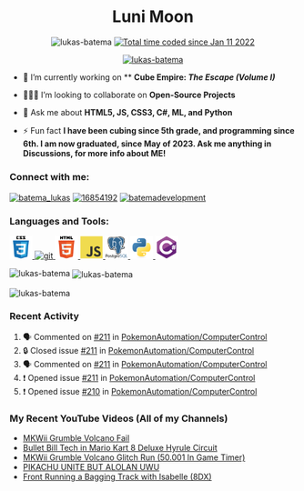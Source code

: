 <h1 align="center">Luni Moon</h1>

<p align="center"> <img src="https://komarev.com/ghpvc/?username=lukas-batema&label=Profile%20views&color=0e75b6&style=flat" alt="lukas-batema" /> <a href="https://wakatime.com/@a5a7e9a1-f323-41da-a78c-cef00e6d45a5"><img src="https://wakatime.com/badge/user/a5a7e9a1-f323-41da-a78c-cef00e6d45a5.svg" alt="Total time coded since Jan 11 2022" /></a></p><p align="center">

<p align="center"> <a href="https://github.com/ryo-ma/github-profile-trophy"><img src="https://github-profile-trophy.vercel.app/?username=lukas-batema" alt="lukas-batema" /></a> </p>

- 🔭 I’m currently working on ** **Cube Empire: *The Escape (Volume I)***

- 🧑‍🤝‍🧑 I’m looking to collaborate on **Open-Source Projects**

- 💬 Ask me about **HTML5, JS, CSS3, C#, ML, and Python**

- ⚡ Fun fact **I have been cubing since 5th grade, and programming since 6th. I am now graduated, since May of 2023. Ask me anything in Discussions, for more info about ME!** 

<h3 align="left">Connect with me:</h3>
<p align="left">
<a href="https://twitter.com/batema_lukas" target="blank"><img align="center" src="https://raw.githubusercontent.com/rahuldkjain/github-profile-readme-generator/master/src/images/icons/Social/twitter.svg" alt="batema_lukas" height="30" width="40" /></a>
<a href="https://stackoverflow.com/users/16854192" target="blank"><img align="center" src="https://raw.githubusercontent.com/rahuldkjain/github-profile-readme-generator/master/src/images/icons/Social/stack-overflow.svg" alt="16854192" height="30" width="40" /></a>
<a href="https://instagram.com/batemadevelopment" target="blank"><img align="center" src="https://raw.githubusercontent.com/rahuldkjain/github-profile-readme-generator/master/src/images/icons/Social/instagram.svg" alt="batemadevelopment" height="30" width="40" /></a>
</p>

<h3 align="left">Languages and Tools:</h3>
<p align="left"> <a href="https://www.w3schools.com/css/" target="_blank"> <img src="https://raw.githubusercontent.com/devicons/devicon/master/icons/css3/css3-original-wordmark.svg" alt="css3" width="40" height="40"/> </a> <a href="https://git-scm.com/" target="_blank"> <img src="https://www.vectorlogo.zone/logos/git-scm/git-scm-icon.svg" alt="git" width="40" height="40"/> </a> <a href="https://www.w3.org/html/" target="_blank"> <img src="https://raw.githubusercontent.com/devicons/devicon/master/icons/html5/html5-original-wordmark.svg" alt="html5" width="40" height="40"/> </a> <a href="https://developer.mozilla.org/en-US/docs/Web/JavaScript" target="_blank"> <img src="https://raw.githubusercontent.com/devicons/devicon/master/icons/javascript/javascript-original.svg" alt="javascript" width="40" height="40"/> </a> <a href="https://www.postgresql.org" target="_blank"> <img src="https://raw.githubusercontent.com/devicons/devicon/master/icons/postgresql/postgresql-original-wordmark.svg" alt="postgresql" width="40" height="40"/> </a> <a href="https://www.python.org" target="_blank"> <img src="https://raw.githubusercontent.com/devicons/devicon/master/icons/python/python-original.svg" alt="python" width="40" height="40"/> </a> <a href="https://learn.microsoft.com/en-us/dotnet/csharp/" target="_blank"> <img src="https://raw.githubusercontent.com/devicons/devicon/master/icons/csharp/csharp-original.svg" alt="csharp" width="40" height="40"/>  </a> </p>

<p><img align="left" src="https://github-readme-stats.vercel.app/api/top-langs?username=lukas-batema&show_icons=true&theme=dark&locale=en&layout=compact" alt="lukas-batema" /></p>

<p>&nbsp;<img align="center" src="https://github-readme-stats.vercel.app/api?username=lukas-batema&show_icons=true&theme=dark&locale=en" alt="lukas-batema" /></p>

<p><img align="center" src="https://github-readme-streak-stats.herokuapp.com/?user=lukas-batema&theme=dark" alt="lukas-batema" /></p>

### Recent Activity
<!--START_SECTION:activity-->
1. 🗣 Commented on [#211](https://github.com/PokemonAutomation/ComputerControl/issues/211#issuecomment-2856893191) in [PokemonAutomation/ComputerControl](https://github.com/PokemonAutomation/ComputerControl)
2. 🔒 Closed issue [#211](https://github.com/PokemonAutomation/ComputerControl/issues/211) in [PokemonAutomation/ComputerControl](https://github.com/PokemonAutomation/ComputerControl)
3. 🗣 Commented on [#211](https://github.com/PokemonAutomation/ComputerControl/issues/211#issuecomment-2856892799) in [PokemonAutomation/ComputerControl](https://github.com/PokemonAutomation/ComputerControl)
4. ❗ Opened issue [#211](https://github.com/PokemonAutomation/ComputerControl/issues/211) in [PokemonAutomation/ComputerControl](https://github.com/PokemonAutomation/ComputerControl)
5. ❗ Opened issue [#210](https://github.com/PokemonAutomation/ComputerControl/issues/210) in [PokemonAutomation/ComputerControl](https://github.com/PokemonAutomation/ComputerControl)
<!--END_SECTION:activity-->

### My Recent YouTube Videos (All of my Channels)
<!-- BLOG-POST-LIST:START -->
- [MKWii Grumble Volcano Fail](https://www.youtube.com/shorts/YSQjZa0LUfU)
- [Bullet Bill Tech in Mario Kart 8 Deluxe Hyrule Circuit](https://www.youtube.com/shorts/0yUtsu-sg7E)
- [MKWii Grumble Volcano Glitch Run &lpar;50.001 In Game Timer&rpar;](https://www.youtube.com/shorts/l1TnZAO45x8)
- [PIKACHU UNITE BUT ALOLAN UWU](https://www.youtube.com/watch?v=69vD2D7eT58)
- [Front Running a Bagging Track with Isabelle &lpar;8DX&rpar;](https://www.youtube.com/watch?v=mImHPrPgLTU)
<!-- BLOG-POST-LIST:END -->
